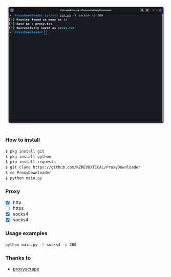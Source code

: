 ![gambar](https://raw.githubusercontent.com/KZREVOXTICAL/ProxyDownloader/main/Screenshot%20from%202022-09-19%2022-39-48.png)
##
### How to install
```Bash
$ pkg install git
$ pkg install python
$ pip install requests
$ git clone https://github.com/KZREVOXTICAL/ProxyDownloader
$ cd ProxyDownloader
$ python main.py
```
### Proxy
- [x] http
- [ ] https
- [x] socks4
- [X] socks4

### Usage examples
```Bash
python main.py -t socks4 -p 200
```


### Thanks to 
- [proxyscrape](https://proxyscrape.com)
